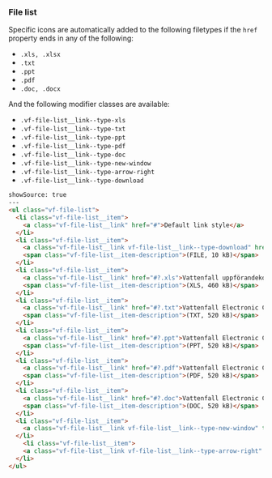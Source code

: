 
### File list

Specific icons are automatically added to the following filetypes if the `href` property ends in any of the following: 

* `.xls, .xlsx`
* `.txt`
* `.ppt`
* `.pdf`
* `.doc, .docx`

And the following modifier classes are available:

* `.vf-file-list__link--type-xls`
* `.vf-file-list__link--type-txt`
* `.vf-file-list__link--type-ppt`
* `.vf-file-list__link--type-pdf`
* `.vf-file-list__link--type-doc`
* `.vf-file-list__link--type-new-window`
* `.vf-file-list__link--type-arrow-right`
* `.vf-file-list__link--type-download`

```html
showSource: true
---
<ul class="vf-file-list">
  <li class="vf-file-list__item">
    <a class="vf-file-list__link" href="#">Default link style</a>
  </li>
  <li class="vf-file-list__item">
    <a class="vf-file-list__link vf-file-list__link--type-download" href="#">File name goes here</a>
    <span class="vf-file-list__item-description">(FILE, 10 kB)</span>
  </li>
  <li class="vf-file-list__item">
    <a class="vf-file-list__link" href="#?.xls">Vattenfall uppförandekod för leverantörer, bilaga 9</a>
    <span class="vf-file-list__item-description">(XLS, 460 kB)</span>
  </li>
  <li class="vf-file-list__item">
    <a class="vf-file-list__link" href="#?.txt">Vattenfall Electronic Commerce Guidelines, bilaga 10a</a>
    <span class="vf-file-list__item-description">(TXT, 520 kB)</span>
  </li>
  <li class="vf-file-list__item">
    <a class="vf-file-list__link" href="#?.ppt">Vattenfall Electronic Commerce Guidelines, bilaga 10a</a>
    <span class="vf-file-list__item-description">(PPT, 520 kB)</span>
  </li>
  <li class="vf-file-list__item">
    <a class="vf-file-list__link" href="#?.pdf">Vattenfall Electronic Commerce Guidelines, bilaga 10a</a>
    <span class="vf-file-list__item-description">(PDF, 520 kB)</span>
  </li>
  <li class="vf-file-list__item">
    <a class="vf-file-list__link" href="#?.doc">Vattenfall Electronic Commerce Guidelines, bilaga 10a</a>
    <span class="vf-file-list__item-description">(DOC, 520 kB)</span>
  </li>
  <li class="vf-file-list__item">
    <a class="vf-file-list__link vf-file-list__link--type-new-window" target="_blank" href="#">This one opens in a new window</a>
  </li>
    <li class="vf-file-list__item">
    <a class="vf-file-list__link vf-file-list__link--type-arrow-right" href="#">Just a link with an arrow</a>
  </li>
</ul>
```
